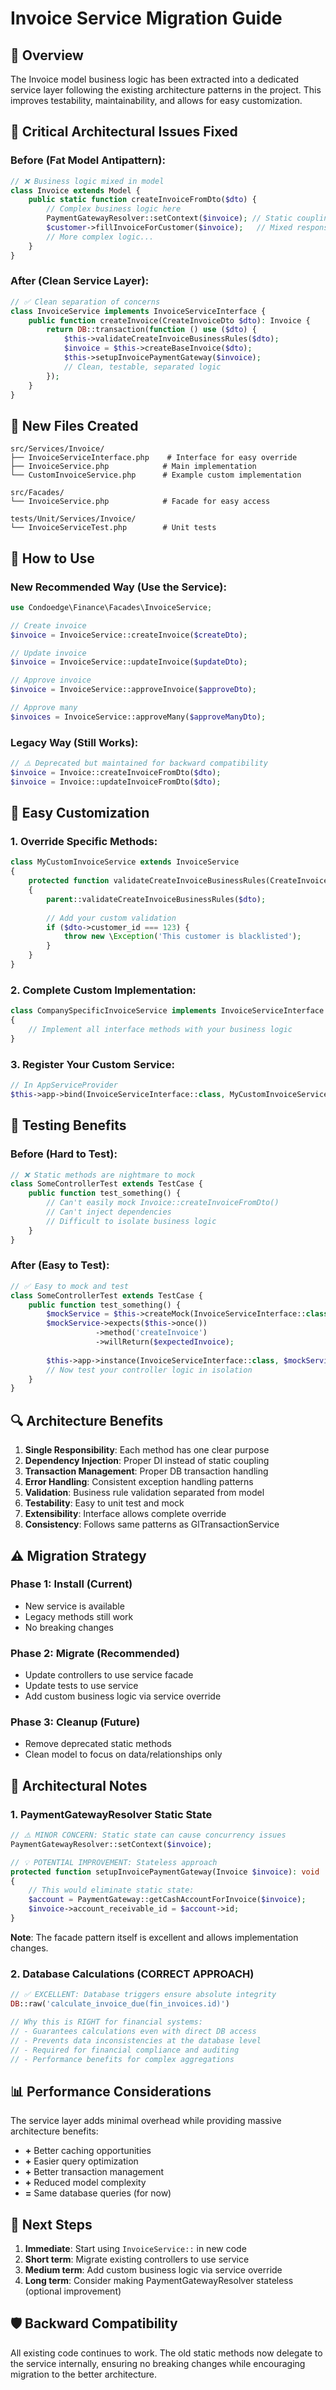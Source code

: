 # Invoice Service Migration Guide

## 🎯 Overview

The Invoice model business logic has been extracted into a dedicated service layer following the existing architecture patterns in the project. This improves testability, maintainability, and allows for easy customization.

## 🚨 Critical Architectural Issues Fixed

### Before (Fat Model Antipattern):
```php
// ❌ Business logic mixed in model
class Invoice extends Model {
    public static function createInvoiceFromDto($dto) {
        // Complex business logic here
        PaymentGatewayResolver::setContext($invoice); // Static coupling
        $customer->fillInvoiceForCustomer($invoice);   // Mixed responsibilities
        // More complex logic...
    }
}
```

### After (Clean Service Layer):
```php
// ✅ Clean separation of concerns
class InvoiceService implements InvoiceServiceInterface {
    public function createInvoice(CreateInvoiceDto $dto): Invoice {
        return DB::transaction(function () use ($dto) {
            $this->validateCreateInvoiceBusinessRules($dto);
            $invoice = $this->createBaseInvoice($dto);
            $this->setupInvoicePaymentGateway($invoice);
            // Clean, testable, separated logic
        });
    }
}
```

## 📁 New Files Created

```
src/Services/Invoice/
├── InvoiceServiceInterface.php    # Interface for easy override
├── InvoiceService.php            # Main implementation
└── CustomInvoiceService.php      # Example custom implementation

src/Facades/
└── InvoiceService.php            # Facade for easy access

tests/Unit/Services/Invoice/
└── InvoiceServiceTest.php        # Unit tests
```

## 🔧 How to Use

### New Recommended Way (Use the Service):
```php
use Condoedge\Finance\Facades\InvoiceService;

// Create invoice
$invoice = InvoiceService::createInvoice($createDto);

// Update invoice  
$invoice = InvoiceService::updateInvoice($updateDto);

// Approve invoice
$invoice = InvoiceService::approveInvoice($approveDto);

// Approve many
$invoices = InvoiceService::approveMany($approveManyDto);
```

### Legacy Way (Still Works):
```php
// ⚠️ Deprecated but maintained for backward compatibility
$invoice = Invoice::createInvoiceFromDto($dto);
$invoice = Invoice::updateInvoiceFromDto($dto);
```

## 🎨 Easy Customization

### 1. Override Specific Methods:
```php
class MyCustomInvoiceService extends InvoiceService
{
    protected function validateCreateInvoiceBusinessRules(CreateInvoiceDto $dto): void
    {
        parent::validateCreateInvoiceBusinessRules($dto);
        
        // Add your custom validation
        if ($dto->customer_id === 123) {
            throw new \Exception('This customer is blacklisted');
        }
    }
}
```

### 2. Complete Custom Implementation:
```php
class CompanySpecificInvoiceService implements InvoiceServiceInterface
{
    // Implement all interface methods with your business logic
}
```

### 3. Register Your Custom Service:
```php
// In AppServiceProvider
$this->app->bind(InvoiceServiceInterface::class, MyCustomInvoiceService::class);
```

## 🧪 Testing Benefits

### Before (Hard to Test):
```php
// ❌ Static methods are nightmare to mock
class SomeControllerTest extends TestCase {
    public function test_something() {
        // Can't easily mock Invoice::createInvoiceFromDto()
        // Can't inject dependencies
        // Difficult to isolate business logic
    }
}
```

### After (Easy to Test):
```php
// ✅ Easy to mock and test
class SomeControllerTest extends TestCase {
    public function test_something() {
        $mockService = $this->createMock(InvoiceServiceInterface::class);
        $mockService->expects($this->once())
                   ->method('createInvoice')
                   ->willReturn($expectedInvoice);
        
        $this->app->instance(InvoiceServiceInterface::class, $mockService);
        // Now test your controller logic in isolation
    }
}
```

## 🔍 Architecture Benefits

1. **Single Responsibility**: Each method has one clear purpose
2. **Dependency Injection**: Proper DI instead of static coupling
3. **Transaction Management**: Proper DB transaction handling
4. **Error Handling**: Consistent exception handling patterns
5. **Validation**: Business rule validation separated from model
6. **Testability**: Easy to unit test and mock
7. **Extensibility**: Interface allows complete override
8. **Consistency**: Follows same patterns as GlTransactionService

## ⚠️ Migration Strategy

### Phase 1: Install (Current)
- New service is available
- Legacy methods still work
- No breaking changes

### Phase 2: Migrate (Recommended)
- Update controllers to use service facade
- Update tests to use service
- Add custom business logic via service override

### Phase 3: Cleanup (Future)
- Remove deprecated static methods
- Clean model to focus on data/relationships only

## 🚨 Architectural Notes

### 1. PaymentGatewayResolver Static State
```php
// ⚠️ MINOR CONCERN: Static state can cause concurrency issues
PaymentGatewayResolver::setContext($invoice);

// 💡 POTENTIAL IMPROVEMENT: Stateless approach
protected function setupInvoicePaymentGateway(Invoice $invoice): void
{
    // This would eliminate static state:
    $account = PaymentGateway::getCashAccountForInvoice($invoice);
    $invoice->account_receivable_id = $account->id;
}
```
**Note**: The facade pattern itself is excellent and allows implementation changes.

### 2. Database Calculations (CORRECT APPROACH)
```php
// ✅ EXCELLENT: Database triggers ensure absolute integrity
DB::raw('calculate_invoice_due(fin_invoices.id)')

// Why this is RIGHT for financial systems:
// - Guarantees calculations even with direct DB access
// - Prevents data inconsistencies at the database level
// - Required for financial compliance and auditing
// - Performance benefits for complex aggregations
```

## 📊 Performance Considerations

The service layer adds minimal overhead while providing massive architecture benefits:
- **+** Better caching opportunities
- **+** Easier query optimization
- **+** Better transaction management
- **+** Reduced model complexity
- **=** Same database queries (for now)

## 🎯 Next Steps

1. **Immediate**: Start using `InvoiceService::` in new code
2. **Short term**: Migrate existing controllers to use service
3. **Medium term**: Add custom business logic via service override
4. **Long term**: Consider making PaymentGatewayResolver stateless (optional improvement)

## 🛡️ Backward Compatibility

All existing code continues to work. The old static methods now delegate to the service internally, ensuring no breaking changes while encouraging migration to the better architecture.
